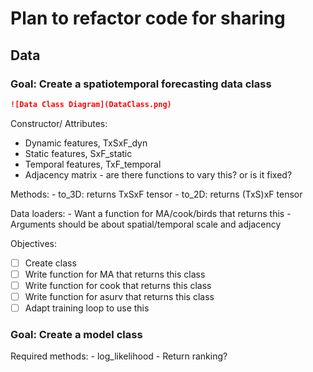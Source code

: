 # Plan to refactor code for sharing

## Data

### Goal: Create a spatiotemporal forecasting data class

```markdown
![Data Class Diagram](DataClass.png)
```

Constructor/ Attributes:
 - Dynamic features, TxSxF_dyn
 - Static features, SxF_static
 - Temporal features, TxF_temporal
 - Adjacency matrix - are there functions to vary this? or is it fixed?

Methods:
    - to_3D: returns TxSxF tensor
    - to_2D: returns (TxS)xF tensor

Data loaders:
    - Want a function for MA/cook/birds that returns this
    - Arguments should be about spatial/temporal scale and adjacency


Objectives:
- [ ] Create class
- [ ] Write function for MA that returns this class
- [ ] Write function for cook that returns this class
- [ ] Write function for asurv that returns this class
- [ ] Adapt training loop to use this

### Goal: Create a model class

Required methods:
    - log_likelihood
    - Return ranking?

